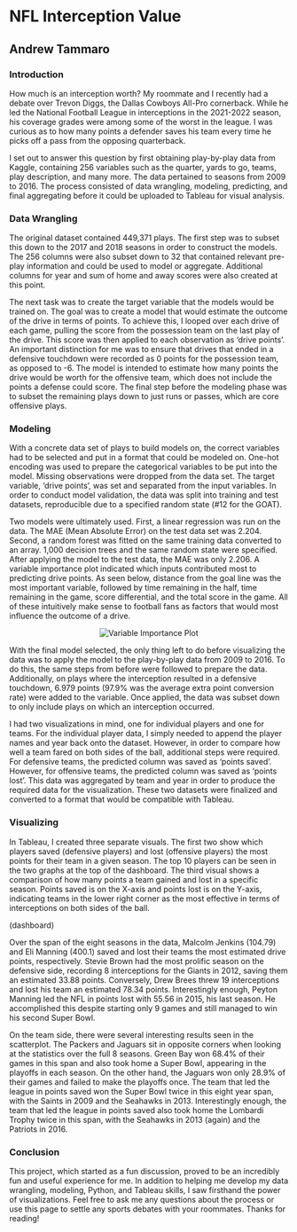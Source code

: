 # NFL Interception Value
## Andrew Tammaro

### Introduction
How much is an interception worth? My roommate and I recently had a debate over Trevon Diggs, the Dallas Cowboys All-Pro cornerback. While he led the National Football League in interceptions in the 2021-2022 season, his coverage grades were among some of the worst in the league. I was curious as to how many points a defender saves his team every time he picks off a pass from the opposing quarterback.

I set out to answer this question by first obtaining play-by-play data from Kaggle, containing 256 variables such as the quarter, yards to go, teams, play description, and many more. The data pertained to seasons from 2009 to 2016. The process consisted of data wrangling, modeling, predicting, and final aggregating before it could be uploaded to Tableau for visual analysis.


### Data Wrangling
The original dataset contained 449,371 plays. The first step was to subset this down to the 2017 and 2018 seasons in order to construct the models. The 256 columns were also subset down to 32 that contained relevant pre-play information and could be used to model or aggregate. Additional columns for year and sum of home and away scores were also created at this point.

The next task was to create the target variable that the models would be trained on. The goal was to create a model that would estimate the outcome of the drive in terms of points. To achieve this, I looped over each drive of each game, pulling the score from the possession team on the last play of the drive. This score was then applied to each observation as ‘drive points’. An important distinction for me was to ensure that drives that ended in a defensive touchdown were recorded as 0 points for the possession team, as opposed to -6. The model is intended to estimate how many points the drive would be worth for the offensive team, which does not include the points a defense could score. The final step before the modeling phase was to subset the remaining plays down to just runs or passes, which are core offensive plays.


### Modeling
With a concrete data set of plays to build models on, the correct variables had to be selected and put in a format that could be modeled on. One-hot encoding was used to prepare the categorical variables to be put into the model. Missing observations were dropped from the data set. The target variable, ‘drive points’, was set and separated from the input variables. In order to conduct model validation, the data was split into training and test datasets, reproducible due to a specified random state (#12 for the GOAT).

Two models were ultimately used. First, a linear regression was run on the data. The MAE (Mean Absolute Error) on the test data set was 2.204. Second, a random forest was fitted on the same training data converted to an array. 1,000 decision trees and the same random state were specified. After applying the model to the test data, the MAE was only 2.206. A variable importance plot indicated which inputs contributed most to predicting drive points. As seen below, distance from the goal line was the most important variable, followed by time remaining in the half, time remaining in the game, score differential, and the total score in the game. All of these intuitively make sense to football fans as factors that would most influence the outcome of a drive.

<p align="center">
  <img src="https://user-images.githubusercontent.com/86579251/151746939-e16c2ff3-f492-4ea0-b92a-d28ee4c9aad4.png" alt="Variable Importance Plot"/>
</p>

With the final model selected, the only thing left to do before visualizing the data was to apply the model to the play-by-play data from 2009 to 2016. To do this, the same steps from before were followed to prepare the data. Additionally, on plays where the interception resulted in a defensive touchdown, 6.979 points (97.9% was the average extra point conversion rate) were added to the variable. Once applied, the data was subset down to only include plays on which an interception occurred.

I had two visualizations in mind, one for individual players and one for teams. For the individual player data, I simply needed to append the player names and year back onto the dataset. However, in order to compare how well a team fared on both sides of the ball, additional steps were required. For defensive teams, the predicted column was saved as ‘points saved’. However, for offensive teams, the predicted column was saved as ‘points lost’. This data was aggregated by team and year in order to produce the required data for the visualization. These two datasets were finalized and converted to a format that would be compatible with Tableau.


### Visualizing
In Tableau, I created three separate visuals. The first two show which players saved (defensive players) and lost (offensive players) the most points for their team in a given season. The top 10 players can be seen in the two graphs at the top of the dashboard. The third visual shows a comparison of how many points a team gained and lost in a specific season. Points saved is on the X-axis and points lost is on the Y-axis, indicating teams in the lower right corner as the most effective in terms of interceptions on both sides of the ball.

(dashboard)

Over the span of the eight seasons in the data, Malcolm Jenkins (104.79) and Eli Manning (400.1) saved and lost their teams the most estimated drive points, respectively. Stevie Brown had the most prolific season on the defensive side, recording 8 interceptions for the Giants in 2012, saving them an estimated 33.88 points. Conversely, Drew Brees threw 19 interceptions and lost his team an estimated 78.34 points. Interestingly enough, Peyton Manning led the NFL in points lost with 55.56 in 2015, his last season. He accomplished this despite starting only 9 games and still managed to win his second Super Bowl.

On the team side, there were several interesting results seen in the scatterplot. The Packers and Jaguars sit in opposite corners when looking at the statistics over the full 8 seasons. Green Bay won 68.4% of their games in this span and also took home a Super Bowl, appearing in the playoffs in each season. On the other hand, the Jaguars won only 28.9% of their games and failed to make the playoffs once. The team that led the league in points saved won the Super Bowl twice in this eight year span, with the Saints in 2009 and the Seahawks in 2013. Interestingly enough, the team that led the league in points saved also took home the Lombardi Trophy twice in this span, with the Seahawks in 2013 (again) and the Patriots in 2016.


### Conclusion
This project, which started as a fun discussion, proved to be an incredibly fun and useful experience for me. In addition to helping me develop my data wrangling, modeling, Python, and Tableau skills, I saw firsthand the power of visualizations. Feel free to ask me any questions about the process or use this page to settle any sports debates with your roommates. Thanks for reading!

